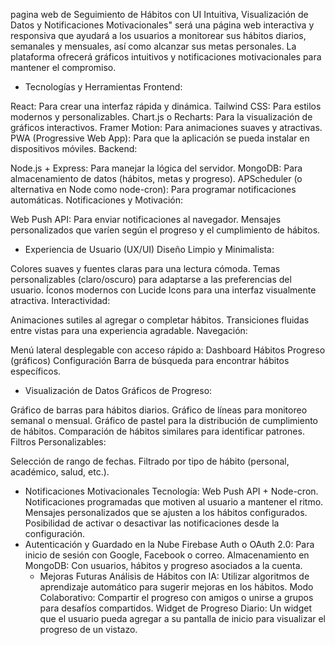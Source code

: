 pagina web de Seguimiento de Hábitos con UI Intuitiva, Visualización de Datos y Notificaciones Motivacionales" será una página web interactiva y responsiva que ayudará a los usuarios a monitorear sus hábitos diarios, semanales y mensuales, así como alcanzar sus metas personales. La plataforma ofrecerá gráficos intuitivos y notificaciones motivacionales para mantener el compromiso.

- Tecnologías y Herramientas
Frontend:

React: Para crear una interfaz rápida y dinámica.
Tailwind CSS: Para estilos modernos y personalizables.
Chart.js o Recharts: Para la visualización de gráficos interactivos.
Framer Motion: Para animaciones suaves y atractivas.
PWA (Progressive Web App): Para que la aplicación se pueda instalar en dispositivos móviles.
Backend:

Node.js + Express: Para manejar la lógica del servidor.
MongoDB: Para almacenamiento de datos (hábitos, metas y progreso).
APScheduler (o alternativa en Node como node-cron): Para programar notificaciones automáticas.
Notificaciones y Motivación:

Web Push API: Para enviar notificaciones al navegador.
Mensajes personalizados que varíen según el progreso y el cumplimiento de hábitos.
- Experiencia de Usuario (UX/UI)
Diseño Limpio y Minimalista:

Colores suaves y fuentes claras para una lectura cómoda.
Temas personalizables (claro/oscuro) para adaptarse a las preferencias del usuario.
Íconos modernos con Lucide Icons para una interfaz visualmente atractiva.
Interactividad:

Animaciones sutiles al agregar o completar hábitos.
Transiciones fluidas entre vistas para una experiencia agradable.
Navegación:

Menú lateral desplegable con acceso rápido a:
Dashboard
Hábitos
Progreso (gráficos)
Configuración
Barra de búsqueda para encontrar hábitos específicos.
- Visualización de Datos
Gráficos de Progreso:

Gráfico de barras para hábitos diarios.
Gráfico de líneas para monitoreo semanal o mensual.
Gráfico de pastel para la distribución de cumplimiento de hábitos.
Comparación de hábitos similares para identificar patrones.
Filtros Personalizables:

Selección de rango de fechas.
Filtrado por tipo de hábito (personal, académico, salud, etc.).
- Notificaciones Motivacionales
Tecnología: Web Push API + Node-cron.
Notificaciones programadas que motiven al usuario a mantener el ritmo.
Mensajes personalizados que se ajusten a los hábitos configurados.
Posibilidad de activar o desactivar las notificaciones desde la configuración.
- Autenticación y Guardado en la Nube
Firebase Auth o OAuth 2.0: Para inicio de sesión con Google, Facebook o correo.
Almacenamiento en MongoDB: Con usuarios, hábitos y progreso asociados a la cuenta.
  - Mejoras Futuras
Análisis de Hábitos con IA:
Utilizar algoritmos de aprendizaje automático para sugerir mejoras en los hábitos.
Modo Colaborativo:
Compartir el progreso con amigos o unirse a grupos para desafíos compartidos.
Widget de Progreso Diario:
Un widget que el usuario pueda agregar a su pantalla de inicio para visualizar el progreso de un vistazo.
